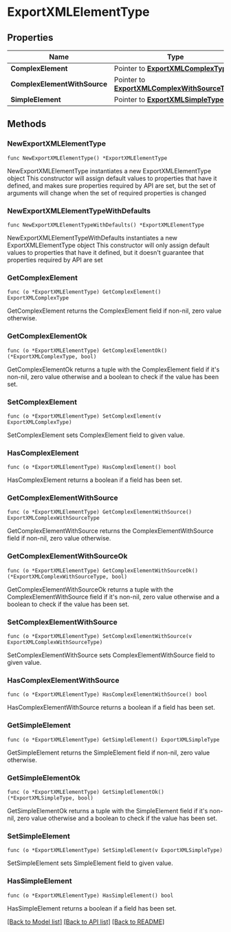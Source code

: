 # ExportXMLElementType

## Properties

Name | Type | Description | Notes
------------ | ------------- | ------------- | -------------
**ComplexElement** | Pointer to [**ExportXMLComplexType**](ExportXMLComplexType.md) |  | [optional] 
**ComplexElementWithSource** | Pointer to [**ExportXMLComplexWithSourceType**](ExportXMLComplexWithSourceType.md) |  | [optional] 
**SimpleElement** | Pointer to [**ExportXMLSimpleType**](ExportXMLSimpleType.md) |  | [optional] 

## Methods

### NewExportXMLElementType

`func NewExportXMLElementType() *ExportXMLElementType`

NewExportXMLElementType instantiates a new ExportXMLElementType object
This constructor will assign default values to properties that have it defined,
and makes sure properties required by API are set, but the set of arguments
will change when the set of required properties is changed

### NewExportXMLElementTypeWithDefaults

`func NewExportXMLElementTypeWithDefaults() *ExportXMLElementType`

NewExportXMLElementTypeWithDefaults instantiates a new ExportXMLElementType object
This constructor will only assign default values to properties that have it defined,
but it doesn't guarantee that properties required by API are set

### GetComplexElement

`func (o *ExportXMLElementType) GetComplexElement() ExportXMLComplexType`

GetComplexElement returns the ComplexElement field if non-nil, zero value otherwise.

### GetComplexElementOk

`func (o *ExportXMLElementType) GetComplexElementOk() (*ExportXMLComplexType, bool)`

GetComplexElementOk returns a tuple with the ComplexElement field if it's non-nil, zero value otherwise
and a boolean to check if the value has been set.

### SetComplexElement

`func (o *ExportXMLElementType) SetComplexElement(v ExportXMLComplexType)`

SetComplexElement sets ComplexElement field to given value.

### HasComplexElement

`func (o *ExportXMLElementType) HasComplexElement() bool`

HasComplexElement returns a boolean if a field has been set.

### GetComplexElementWithSource

`func (o *ExportXMLElementType) GetComplexElementWithSource() ExportXMLComplexWithSourceType`

GetComplexElementWithSource returns the ComplexElementWithSource field if non-nil, zero value otherwise.

### GetComplexElementWithSourceOk

`func (o *ExportXMLElementType) GetComplexElementWithSourceOk() (*ExportXMLComplexWithSourceType, bool)`

GetComplexElementWithSourceOk returns a tuple with the ComplexElementWithSource field if it's non-nil, zero value otherwise
and a boolean to check if the value has been set.

### SetComplexElementWithSource

`func (o *ExportXMLElementType) SetComplexElementWithSource(v ExportXMLComplexWithSourceType)`

SetComplexElementWithSource sets ComplexElementWithSource field to given value.

### HasComplexElementWithSource

`func (o *ExportXMLElementType) HasComplexElementWithSource() bool`

HasComplexElementWithSource returns a boolean if a field has been set.

### GetSimpleElement

`func (o *ExportXMLElementType) GetSimpleElement() ExportXMLSimpleType`

GetSimpleElement returns the SimpleElement field if non-nil, zero value otherwise.

### GetSimpleElementOk

`func (o *ExportXMLElementType) GetSimpleElementOk() (*ExportXMLSimpleType, bool)`

GetSimpleElementOk returns a tuple with the SimpleElement field if it's non-nil, zero value otherwise
and a boolean to check if the value has been set.

### SetSimpleElement

`func (o *ExportXMLElementType) SetSimpleElement(v ExportXMLSimpleType)`

SetSimpleElement sets SimpleElement field to given value.

### HasSimpleElement

`func (o *ExportXMLElementType) HasSimpleElement() bool`

HasSimpleElement returns a boolean if a field has been set.


[[Back to Model list]](../README.md#documentation-for-models) [[Back to API list]](../README.md#documentation-for-api-endpoints) [[Back to README]](../README.md)


